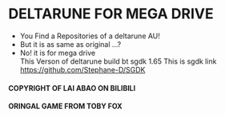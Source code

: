 # DELTARUNE FOR MEGA DRIVE
* You Find a Repositories of a deltarune AU!
* But it is as same as original ...?
* No! it is for mega drive  
This Verson of deltarune build bt sgdk 1.65 
This is sgdk link https://github.com/Stephane-D/SGDK
#### COPYRIGHT OF LAI ABAO ON BILIBILI ####
#### ORINGAL GAME FROM TOBY FOX ####
